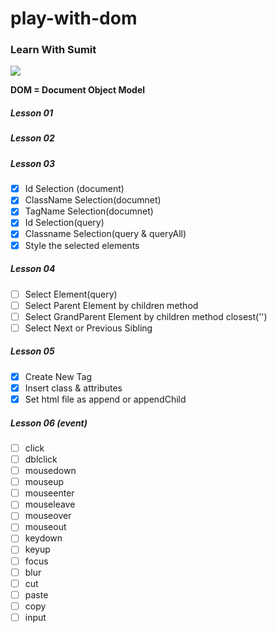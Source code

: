 # play-with-dom

### Learn With Sumit
[![](https://yt3.ggpht.com/ytc/AAUvwng69EcxYV7fAjybCLoAdimRvtepabdMX_V9D5BbZg=s88-c-k-c0x00ffffff-no-rj)](https://www.youtube.com/playlist?list=PLHiZ4m8vCp9MJDxMOzhYVuTrO1b5n-Tq_) 


**DOM = Document Object Model**

##### Lesson 01
##### Lesson 02
##### Lesson 03
- [x] Id Selection (document)
- [x] ClassName Selection(documnet)
- [x] TagName Selection(documnet)
- [x] Id Selection(query)
- [x] Classname Selection(query & queryAll)
- [x] Style the selected elements

##### Lesson 04
- [ ] Select Element(query) 
- [ ] Select Parent Element by children method 
- [ ] Select GrandParent Element by children method closest('')
- [ ] Select Next or Previous Sibling

##### Lesson 05
- [x] Create New Tag
- [x] Insert class & attributes
- [x] Set html file as append or appendChild

##### Lesson 06 (event)
- [ ] click 
- [ ] dblclick
- [ ] mousedown
- [ ] mouseup
- [ ] mouseenter
- [ ] mouseleave
- [ ] mouseover
- [ ] mouseout
- [ ] keydown
- [ ] keyup
- [ ] focus
- [ ] blur
- [ ] cut
- [ ] paste
- [ ] copy
- [ ] input
